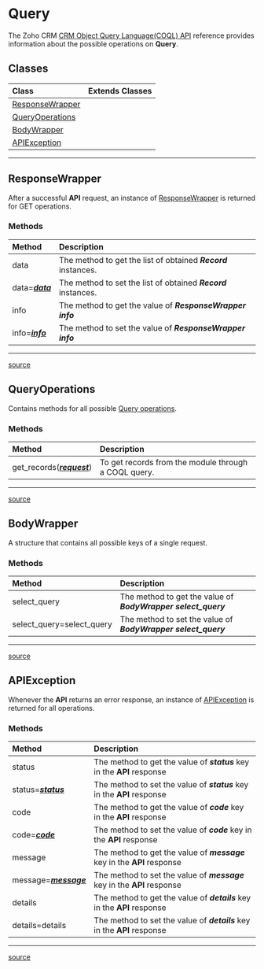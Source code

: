 # Query

The Zoho CRM [CRM Object Query Language(COQL) API](https://www.zoho.com/crm/developer/docs/api/COQL-Overview.html) reference provides information about the possible operations on **Query**.

## Classes

| Class                 | Extends Classes |
| :-------------------- | :-------------- |
| [ResponseWrapper](#responsewrapper) |  |
| [QueryOperations](#queryoperations) |  |
| [BodyWrapper](#bodywrapper) |  |
| [APIException](#apiexception) |  |

----

## ResponseWrapper

After a successful **API** request, an instance of [ResponseWrapper](../../src/com/zoho/crm/api/query/response_wrapper.rb) is returned for GET operations.

### Methods

| Method                     | Description                                        |
| :------------------------- | :------------------------------------------------- |
| data | The method to get the list of obtained ***Record*** instances. |
| data=***[data](record.md#record-1)*** | The method to set the list of obtained ***Record*** instances. |
| info | The method to get the value of ***ResponseWrapper info*** |
| info=***[info](record.md#info)*** | The method to set the value of ***ResponseWrapper info*** |
----

[source](../../src/com/zoho/crm/api/query/response_wrapper.rb)

## QueryOperations

Contains methods for all possible [Query operations](../../src/com/zoho/crm/api/query/query_operations.rb).

### Methods

| Method                     | Description                                        |
| :------------------------- | :------------------------------------------------- |
| get_records(***[request](query.md#bodywrapper)***) | To get records from the module through a COQL query. |
----

[source](../../src/com/zoho/crm/api/query/query_operations.rb)

## BodyWrapper

A structure that contains all possible keys of a single request.

### Methods

| Method                     | Description                                        |
| :------------------------- | :------------------------------------------------- |
| select_query | The method to get the value of ***BodyWrapper select_query*** |
| select_query=select_query | The method to set the value of ***BodyWrapper select_query*** |
----

[source](../../src/com/zoho/crm/api/query/body_wrapper.rb)

## APIException

Whenever the **API** returns an error response, an instance of [APIException](../../src/com/zoho/crm/api/query/api_exception.rb) is returned for all operations.

### Methods

| Method                     | Description                                        |
| :------------------------- | :------------------------------------------------- |
| status | The method to get the value of ***status*** key in  the **API** response |
| status=***[status](../util/choice.md#choice&lt;t>)*** | The method to set the value of ***status*** key in  the **API** response |
| code | The method to get the value of ***code*** key in  the **API** response |
| code=***[code](../util/choice.md#choice&lt;t>)*** | The method to set the value of ***code*** key in  the **API** response |
| message | The method to get the value of ***message*** key in  the **API** response |
| message=***[message](../util/choice.md#choice&lt;t>)*** | The method to set the value of ***message*** key in  the **API** response |
| details | The method to get the value of ***details*** key in  the **API** response |
| details=details | The method to set the value of ***details*** key in  the **API** response |
----

[source](../../src/com/zoho/crm/api/query/api_exception.rb)
